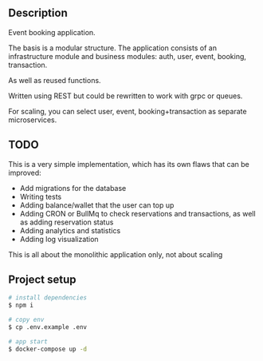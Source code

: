 ## Description

Event booking application.

The basis is a modular structure.
The application consists of an infrastructure module and business modules: auth, user, event, booking, transaction. 

As well as reused functions.

Written using REST but could be rewritten to work with grpc or queues.

For scaling, you can select user, event, booking+transaction as separate microservices.

## TODO

This is a very simple implementation, which has its own flaws that can be improved:
 - Add migrations for the database
 - Writing tests
 - Adding balance/wallet that the user can top up
 - Adding CRON or BullMq to check reservations and transactions, as well as adding reservation status
 - Adding analytics and statistics
 - Adding log visualization

This is all about the monolithic application only, not about scaling

## Project setup

```bash
# install dependencies
$ npm i

# copy env
$ cp .env.example .env

# app start
$ docker-compose up -d
```
